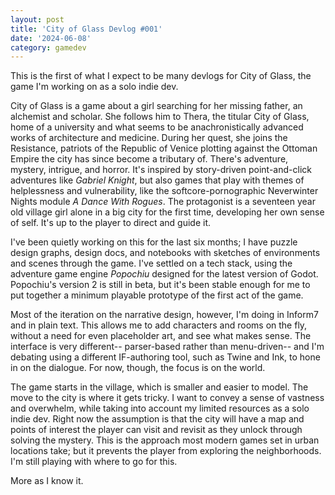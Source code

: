 ```yaml
---
layout: post
title: 'City of Glass Devlog #001'
date: '2024-06-08'
category: gamedev
---
```


This is the first of what I expect to be many devlogs for City of
Glass, the game I'm working on as a solo indie dev.

City of Glass is a game about a girl searching for her missing father,
an alchemist and scholar. She follows him to Thera, the titular City
of Glass, home of a university and what seems to be anachronistically
advanced works of architecture and medicine. During her quest, she
joins the Resistance, patriots of the Republic of Venice plotting
against the Ottoman Empire the city has since become a tributary
of. There's adventure, mystery, intrigue, and horror. It's inspired by
story-driven point-and-click adventures like _Gabriel Knight_, but
also games that play with themes of helplessness and vulnerability,
like the softcore-pornographic Neverwinter Nights module _A Dance With
Rogues_. The protagonist is a seventeen year old village girl alone in
a big city for the first time, developing her own sense of self. It's
up to the player to direct and guide it.

I've been quietly working on this for the last six months; I have
puzzle design graphs, design docs, and notebooks with sketches of
environments and scenes through the game. I've settled on a tech
stack, using the adventure game engine _Popochiu_ designed for the
latest version of Godot. Popochiu's version 2 is still in beta, but
it's been stable enough for me to put together a minimum playable
prototype of the first act of the game.

Most of the iteration on the narrative design, however, I'm doing in
Inform7 and in plain text. This allows me to add characters and rooms
on the fly, without a need for even placeholder art, and see what
makes sense. The interface is very different-- parser-based rather
than menu-driven-- and I'm debating using a different IF-authoring
tool, such as Twine and Ink, to hone in on the dialogue. For now,
though, the focus is on the world.

The game starts in the village, which is smaller and easier to
model. The move to the city is where it gets tricky. I want to convey
a sense of vastness and overwhelm, while taking into account my
limited resources as a solo indie dev. Right now the assumption is
that the city will have a map and points of interest the player can
visit and revisit as they unlock through solving the mystery. This is
the approach most modern games set in urban locations take; but it
prevents the player from exploring the neighborhoods. I'm still
playing with where to go for this.

More as I know it.

